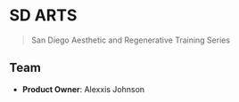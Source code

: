 # SD ARTS

> San Diego Aesthetic and Regenerative Training Series

## Team

  - __Product Owner__: Alexxis Johnson